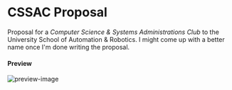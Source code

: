 # CSSAC Proposal

Proposal for a _Computer Science & Systems Administrations Club_ to the University School of Automation & Robotics. I
might come up with a better name once I'm done writing the proposal.

#### Preview

![preview-image](https://pdf.sujal.dev/usar/preview-1.png)
